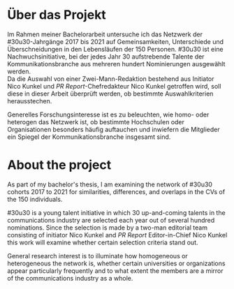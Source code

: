 # Über das Projekt
Im Rahmen meiner Bachelorarbeit untersuche ich das Netzwerk der #30u30-Jahrgänge 2017 bis 2021 auf Gemeinsamkeiten, Unterschiede und Überschneidungen 
in den Lebensläufen der 150 Personen. #30u30 ist eine Nachwuchsinitiative, bei der jedes Jahr 30 aufstrebende Talente der Kommunikationsbranche aus mehreren
hundert Nominierungen ausgewählt werden. \
Da die Auswahl von einer Zwei-Mann-Redaktion bestehend aus Initiator Nico Kunkel und *PR Report*-Chefredakteur Nico Kunkel
getroffen wird, soll diese in dieser Arbeit überprüft werden, ob bestimmte Auswahlkriterien herausstechen.

Generelles Forschungsinteresse ist es zu beleuchten, wie homo- oder heterogen das Netzwerk ist, ob bestimmte Hochschulen oder Organisationen besonders häufig auftauchen und inwiefern die Mitglieder ein Spiegel der Kommunikationsbranche insgesamt sind.

# About the project
As part of my bachelor's thesis, I am examining the network of #30u30 cohorts 2017 to 2021 for similarities, differences, and overlaps 
in the CVs of the 150 individuals. 

#30u30 is a young talent initiative in which 30 up-and-coming talents in the communications industry are selected each year out of several
hundred nominations. Since the selection is made by a two-man editorial team consisting of initiator Nico Kunkel and *PR Report* Editor-in-Chief Nico Kunkel
this work will examine whether certain selection criteria stand out.

General research interest is to illuminate how homogeneous or heterogeneous the network is, whether certain universities or organizations appear particularly frequently
and to what extent the members are a mirror of the communications industry as a whole.
